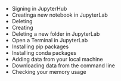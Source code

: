 + Signing in JupyterHub
+ Creatinga new notebook in JupyterLab
+ Deleting 
+ Creating
+ Deleting a new folder in JupyterLab
+ Open a Terminal in JupyterLab
+ Installing pip packages
+ Installing conda packages
+ Adding data from your local machine
+ Downloading data from the command line
+ Checking your memory usage
